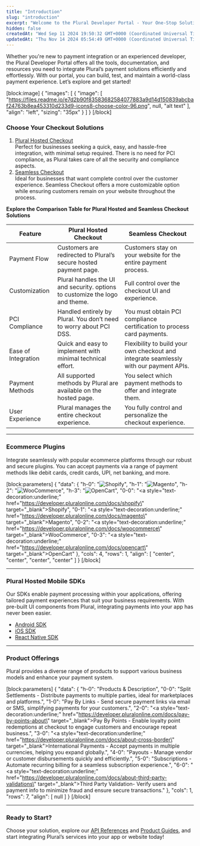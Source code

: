 ```yaml
---
title: "Introduction"
slug: "introduction"
excerpt: "Welcome to the Plural Developer Portal - Your One-Stop Solution for Seamless Payment Integration"
hidden: false
createdAt: "Wed Sep 11 2024 19:50:32 GMT+0000 (Coordinated Universal Time)"
updatedAt: "Thu Nov 14 2024 05:54:49 GMT+0000 (Coordinated Universal Time)"
---
```

Whether you're new to payment integration or an experienced developer, the Plural Developer Portal offers all the tools, documentation, and resources you need to integrate Plural’s payment solutions efficiently and effortlessly. With our portal, you can build, test, and maintain a world-class payment experience. Let’s explore and get started! 

[block:image]
{
  "images": [
    {
      "image": [
        "https://files.readme.io/e7d2b90f83583682584077883a9d14d150839abcbaf24763b8ea453310d233d9-icons8-choose-color-96.png",
        null,
        "alt text"
      ],
      "align": "left",
      "sizing": "35px"
    }
  ]
}
[/block]


### Choose Your Checkout Solutions

1. <a style="text-decoration:underline;" href="https://developer.pluralonline.com/docs/plural-hosted-checkout" target="_blank">Plural Hosted Checkout</a>  
   Perfect for businesses seeking a quick, easy, and hassle-free integration, with minimal setup required. There is no need for PCI compliance, as Plural takes care of all the security and compliance aspects.
2. <a style="text-decoration:underline;" href="https://developer.pluralonline.com/docs/seamless-checkout" target="_blank">Seamless Checkout</a>  
   Ideal for businesses that want complete control over the customer experience. Seamless Checkout offers a more customizable option while ensuring customers remain on your website throughout the process.

<strong>Explore the Comparison Table for Plural Hosted and Seamless Checkout Solutions</strong>

| Feature             | Plural Hosted Checkout                                                       | Seamless Checkout                                                                      |
| ------------------- | ---------------------------------------------------------------------------- | -------------------------------------------------------------------------------------- |
| Payment Flow        | Customers are redirected to Plural’s secure hosted payment page.             | Customers stay on your website for the entire payment process.                         |
| Customization       | Plural handles the UI and security. options to customize the logo and theme. | Full control over the checkout UI and experience.                                      |
| PCI Compliance      | Handled entirely by Plural. You don’t need to worry about PCI DSS.           | You must obtain PCI compliance certification to process card payments.                 |
| Ease of Integration | Quick and easy to implement with minimal technical effort.                   | Flexibility to build your own checkout and integrate seamlessly with our payment APIs. |
| Payment Methods     | All supported methods by Plural are available on the hosted page.            | You select which payment methods to offer and integrate them.                          |
| User Experience     | Plural manages the entire checkout experience.                               | You fully control and personalize the checkout experience.                             |

***

### Ecommerce Plugins

Integrate seamlessly with popular ecommerce platforms through our robust and secure plugins. You can accept payments via a range of payment methods like debit cards, credit cards, UPI, net banking, and more.

[block:parameters]
{
  "data": {
    "h-0": "![Shopify](https://files.readme.io/4449552d995007b3d4038227a69a7caaadd771a5b905c84aead236085b55cc20-icons8-shopify-96.png)",
    "h-1": "![Magento](https://files.readme.io/9cf2f48359a088e5ef96f89009b7ba39577ae52ed23e7669f5a421315e6b558f-icons8-magento-96.png)",
    "h-2": "![WooCommerce](https://files.readme.io/60dd005598c4c7015aae2ab38c1bf54adc4331c257891528fa73294881586b1f-icons8-woocommerce-96.png)",
    "h-3": "![OpenCart](https://files.readme.io/fddac0dee770892f5d87cc00bbb25efa14fc5f3b5ad9d539910928ca9a842d51-62bc6c91071dec17849af30e.png)",
    "0-0": "<a style=\"text-decoration:underline;\" href=\"https://developer.pluralonline.com/docs/shopify\" target=\"_blank\">Shopify</a>",
    "0-1": "<a style=\"text-decoration:underline;\" href=\"https://developer.pluralonline.com/docs/magento\" target=\"_blank\">Magento</a>",
    "0-2": "<a style=\"text-decoration:underline;\" href=\"https://developer.pluralonline.com/docs/woocommerce\" target=\"_blank\">WooCommerce</a>",
    "0-3": "<a style=\"text-decoration:underline;\" href=\"https://developer.pluralonline.com/docs/opencart\" target=\"_blank\">OpenCart</a>"
  },
  "cols": 4,
  "rows": 1,
  "align": [
    "center",
    "center",
    "center",
    "center"
  ]
}
[/block]


***

### Plural Hosted Mobile SDKs

Our SDKs enable payment processing within your applications, offering tailored payment experiences that suit your business requirements. With pre-built UI components from Plural, integrating payments into your app has never been easier.

- <a style="text-decoration:underline;" href="https://developer.pluralonline.com/docs/android-web-sdk-integration" target="_blank">Android SDK</a>
- <a style="text-decoration:underline;" href="https://developer.pluralonline.com/docs/ios-web-sdk-integration" target="_blank">iOS SDK</a>
- <a style="text-decoration:underline;" href="https://developer.pluralonline.com/docs/react-web-sdk-integration" target="_blank">React Native SDK</a>

***

### Product Offerings

Plural provides a diverse range of products to support various business models and enhance your payment system.

[block:parameters]
{
  "data": {
    "h-0": "Products & Description",
    "0-0": "Split Settlements - Distribute payments to multiple parties, ideal for marketplaces and platforms.",
    "1-0": "Pay By Links - Send secure payment links via email or SMS, simplifying payments for your customers.",
    "2-0": "<a style=\"text-decoration:underline;\" href=\"https://developer.pluralonline.com/docs/pay-by-points-about\" target=\"_blank\">Pay By Points</a> - Enable loyalty point redemptions at checkout to engage customers and encourage repeat business.",
    "3-0": "<a style=\"text-decoration:underline;\" href=\"https://developer.pluralonline.com/docs/about-cross-border\" target=\"_blank\">International Payments</a> - Accept payments in multiple currencies, helping you expand globally.",
    "4-0": "Payouts - Manage vendor or customer disbursements quickly and efficiently.",
    "5-0": "Subscriptions - Automate recurring billing for a seamless subscription experience.",
    "6-0": "<a style=\"text-decoration:underline;\" href=\"https://developer.pluralonline.com/docs/about-third-party-validations\" target=\"_blank\">Third Party Validation</a>- Verify users and payment info to minimize fraud and ensure secure transactions."
  },
  "cols": 1,
  "rows": 7,
  "align": [
    null
  ]
}
[/block]


***

### Ready to Start?

Choose your solution, explore our <a style="text-decoration:underline;" href="https://developer.pluralonline.com/reference/generate-token" target="_blank">API References</a> and <a style="text-decoration:underline;" href="https://developer.pluralonline.com/docs/plural-hosted-checkout" target="_blank">Product Guides</a>, and start integrating Plural’s services into your app or website today!
